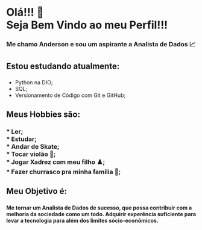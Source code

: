 <h1 align="left">Olá!!! 👋 <br>Seja Bem Vindo ao meu Perfil!!!</h1>

###

<h3 align="left">Me chamo Anderson e sou um aspirante a Analista de Dados 📈</h3>


###

<h2 align="left">Estou estudando atualmente:</h2>

###

<div align="left">

 - Python na DIO;
 - SQL;
 - Versionamento de Código com Git e GitHub; 
  
  ###
</div>

###

<h2 align="left">Meus Hobbies são:</h2>

###

<h3 align="left"> * Ler; <br> * Estudar; <br> * Andar de Skate; <br> * Tocar violão 🎸; <br> * Jogar Xadrez com meu filho ♟️; <br> * Fazer churrasco pra minha família 🍖; 
  
###
  
<h2 align="left">Meu Objetivo é:</h2>
 
###
  
<h4 align="left">Me tornar um Analista de Dados de sucesso, que possa contribuir com a melhoria da sociedade como um todo. Adquirir experência suficiente para levar a tecnologia para além dos limites sócio-econômicos.</h4>
  
